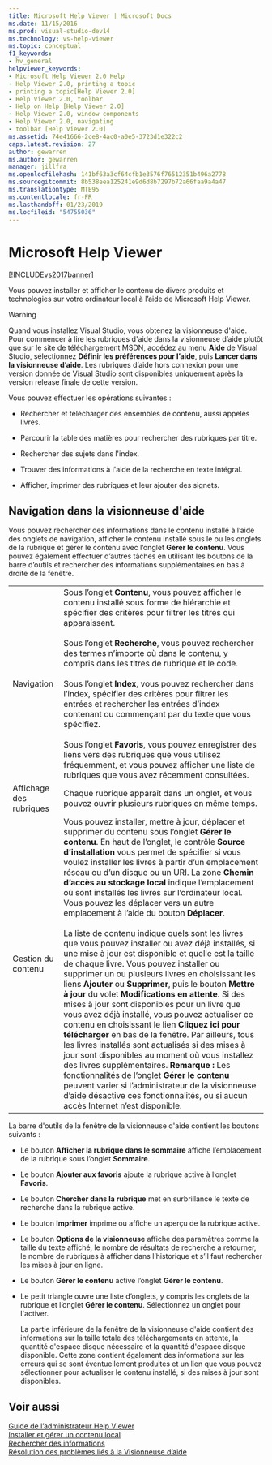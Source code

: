 ```yaml
---
title: Microsoft Help Viewer | Microsoft Docs
ms.date: 11/15/2016
ms.prod: visual-studio-dev14
ms.technology: vs-help-viewer
ms.topic: conceptual
f1_keywords:
- hv_general
helpviewer_keywords:
- Microsoft Help Viewer 2.0 Help
- Help Viewer 2.0, printing a topic
- printing a topic[Help Viewer 2.0]
- Help Viewer 2.0, toolbar
- Help on Help [Help Viewer 2.0]
- Help Viewer 2.0, window components
- Help Viewer 2.0, navigating
- toolbar [Help Viewer 2.0]
ms.assetid: 74e41666-2ce8-4ac0-a0e5-3723d1e322c2
caps.latest.revision: 27
author: gewarren
ms.author: gewarren
manager: jillfra
ms.openlocfilehash: 141bf63a3cf64cfb1e3576f76512351b496a2778
ms.sourcegitcommit: 8b538eea125241e9d6d8b7297b72a66faa9a4a47
ms.translationtype: MTE95
ms.contentlocale: fr-FR
ms.lasthandoff: 01/23/2019
ms.locfileid: "54755036"
---
```

# <a name="microsoft-help-viewer"></a>Microsoft Help Viewer
[!INCLUDE[vs2017banner](../includes/vs2017banner.md)]

Vous pouvez installer et afficher le contenu de divers produits et technologies sur votre ordinateur local à l’aide de Microsoft Help Viewer.  
  
> [!WARNING]
>  Quand vous installez Visual Studio, vous obtenez la visionneuse d'aide. Pour commencer à lire les rubriques d'aide dans la visionneuse d’aide plutôt que sur le site de téléchargement MSDN, accédez au menu **Aide** de Visual Studio, sélectionnez **Définir les préférences pour l’aide**, puis **Lancer dans la visionneuse d’aide**. Les rubriques d’aide hors connexion pour une version donnée de Visual Studio sont disponibles uniquement après la version release finale de cette version.  
  
 Vous pouvez effectuer les opérations suivantes :  
  
-   Rechercher et télécharger des ensembles de contenu, aussi appelés livres.  
  
-   Parcourir la table des matières pour rechercher des rubriques par titre.  
  
-   Rechercher des sujets dans l'index.  
  
-   Trouver des informations à l'aide de la recherche en texte intégral.  
  
-   Afficher, imprimer des rubriques et leur ajouter des signets.  
  
## <a name="navigating-the-help-viewer"></a>Navigation dans la visionneuse d'aide  
 Vous pouvez rechercher des informations dans le contenu installé à l’aide des onglets de navigation, afficher le contenu installé sous le ou les onglets de la rubrique et gérer le contenu avec l’onglet **Gérer le contenu**. Vous pouvez également effectuer d’autres tâches en utilisant les boutons de la barre d’outils et rechercher des informations supplémentaires en bas à droite de la fenêtre.  
  
|||  
|-|-|  
|Navigation|Sous l’onglet **Contenu**, vous pouvez afficher le contenu installé sous forme de hiérarchie et spécifier des critères pour filtrer les titres qui apparaissent.<br /><br /> Sous l’onglet **Recherche**, vous pouvez rechercher des termes n’importe où dans le contenu, y compris dans les titres de rubrique et le code.<br /><br /> Sous l’onglet **Index**, vous pouvez rechercher dans l’index, spécifier des critères pour filtrer les entrées et rechercher les entrées d’index contenant ou commençant par du texte que vous spécifiez.<br /><br /> Sous l’onglet **Favoris**, vous pouvez enregistrer des liens vers des rubriques que vous utilisez fréquemment, et vous pouvez afficher une liste de rubriques que vous avez récemment consultées.|  
|Affichage des rubriques|Chaque rubrique apparaît dans un onglet, et vous pouvez ouvrir plusieurs rubriques en même temps.|  
|Gestion du contenu|Vous pouvez installer, mettre à jour, déplacer et supprimer du contenu sous l’onglet **Gérer le contenu**. En haut de l’onglet, le contrôle **Source d’installation** vous permet de spécifier si vous voulez installer les livres à partir d’un emplacement réseau ou d’un disque ou un URI. La zone **Chemin d’accès au stockage local** indique l’emplacement où sont installés les livres sur l’ordinateur local. Vous pouvez les déplacer vers un autre emplacement à l’aide du bouton **Déplacer**.<br /><br /> La liste de contenu indique quels sont les livres que vous pouvez installer ou avez déjà installés, si une mise à jour est disponible et quelle est la taille de chaque livre. Vous pouvez installer ou supprimer un ou plusieurs livres en choisissant les liens **Ajouter** ou **Supprimer**, puis le bouton **Mettre à jour** du volet **Modifications en attente**. Si des mises à jour sont disponibles pour un livre que vous avez déjà installé, vous pouvez actualiser ce contenu en choisissant le lien **Cliquez ici pour télécharger** en bas de la fenêtre. Par ailleurs, tous les livres installés sont actualisés si des mises à jour sont disponibles au moment où vous installez des livres supplémentaires. **Remarque :** Les fonctionnalités de l’onglet **Gérer le contenu** peuvent varier si l’administrateur de la visionneuse d’aide désactive ces fonctionnalités, ou si aucun accès Internet n’est disponible.|  
  
 La barre d'outils de la fenêtre de la visionneuse d'aide contient les boutons suivants :  
  
- Le bouton **Afficher la rubrique dans le sommaire** affiche l’emplacement de la rubrique sous l’onglet **Sommaire**.  
  
- Le bouton **Ajouter aux favoris** ajoute la rubrique active à l’onglet **Favoris**.  
  
- Le bouton **Chercher dans la rubrique** met en surbrillance le texte de recherche dans la rubrique active.  
  
- Le bouton **Imprimer** imprime ou affiche un aperçu de la rubrique active.  
  
- Le bouton **Options de la visionneuse** affiche des paramètres comme la taille du texte affiché, le nombre de résultats de recherche à retourner, le nombre de rubriques à afficher dans l’historique et s’il faut rechercher les mises à jour en ligne.  
  
- Le bouton **Gérer le contenu** active l’onglet **Gérer le contenu**.  
  
- Le petit triangle ouvre une liste d’onglets, y compris les onglets de la rubrique et l’onglet **Gérer le contenu**. Sélectionnez un onglet pour l'activer.  
  
  La partie inférieure de la fenêtre de la visionneuse d'aide contient des informations sur la taille totale des téléchargements en attente, la quantité d'espace disque nécessaire et la quantité d'espace disque disponible. Cette zone contient également des informations sur les erreurs qui se sont éventuellement produites et un lien que vous pouvez sélectionner pour actualiser le contenu installé, si des mises à jour sont disponibles.  
  
## <a name="see-also"></a>Voir aussi  
 [Guide de l’administrateur Help Viewer](../ide/help-viewer-administrator-guide.md)   
 [Installer et gérer un contenu local](../ide/install-and-manage-local-content.md)   
 [Rechercher des informations](../ide/locate-information.md)   
 [Résolution des problèmes liés à la Visionneuse d’aide](../ide/troubleshooting-the-help-viewer.md)
